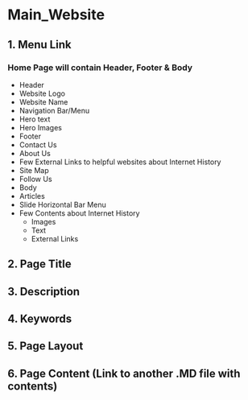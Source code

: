 # Main_Website

## **1. Menu Link**

### Home Page will contain Header, Footer & Body

*	Header 
  * Website Logo
  * Website Name
  *	Navigation Bar/Menu
  *	Hero text
  *	Hero Images
*	Footer 
  *	Contact Us
  *	About Us
  *	Few External Links to helpful websites about Internet History
  *	Site Map
  *	Follow Us
*	Body 
  *	Articles
  *	Slide Horizontal Bar Menu
  *	Few Contents about Internet History
    *	Images
    *	Text
    *	External Links


## 2. Page Title
## 3. Description
## 4. Keywords
## 5. Page Layout
## 6. Page Content (Link to another .MD file with contents)

